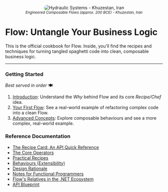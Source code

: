 <p align="center">
  <img src="/assets/img/flow-1535x529.png" style="border-radius: 8px;" alt="Hydraulic Systems - Khuzestan, Iran"/>
  <br/>
  <small><i>Engineered Composable Flows (approx. 200 BCE) - Khuzestan, Iran</i></small>
</p>

# Flow: Untangle Your Business Logic

This is the official cookbook for Flow. Inside, you'll find the recipes and techniques for turning tangled spaghetti code into clean, composable business logic.

---

### Getting Started

_Best served in order_ 🍽️

1.  [Introduction](./introduction.md): Understand the _Why_ behind Flow and its core _Recipe/Chef_ idea.
2.  [Your First Flow](./your-first-flow.md): See a real-world example of refactoring complex code into a clean Flow.
3.  [Advanced Concepts](./advanced-concepts.md): Explore composable behaviours and see a more complex, real-world example.

### Reference Documentation

-   [The Recipe Card: An API Quick Reference](./recipe-card.md)
-   [The Core Operators](./core-operators.md)
-   [Practical Recipes](./practical-recipes.md)
-   [Behaviours (Extensibility)](./behaviours.md)
-   [Design Rationale](./design-rationale.md)
-   [Notes for Functional Programmers](./for-fp-developers.md)
-   [Flow's Relatives in the .NET Ecosystem](./relatives-and-ecosystem.md)
-   [API Blueprint](./api-blueprint.md)
